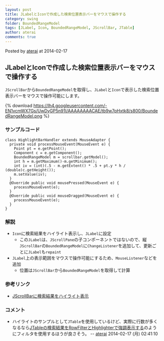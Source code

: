 ```yaml
---
layout: post
title: JLabelとIconで作成した検索位置表示バーをマウスで操作する
category: swing
folder: BoundedRangeModel
tags: [JLabel, Icon, BoundedRangeModel, JScrollBar, JTable]
author: aterai
comments: true
---
```


Posted by [aterai](http://terai.xrea.jp/aterai.html) at 2014-02-17

## JLabelとIconで作成した検索位置表示バーをマウスで操作する
`JScrollBar`から`BoundedRangeModel`を取得し、`JLabel`と`Icon`で表示した検索位置表示バーをマウスで操作可能にします。


{% download https://lh4.googleusercontent.com/-EN1vcmWX7Gs/UwDyGP5n91I/AAAAAAAACAE/tb9w7pHxtk8/s800/BoundedRangeModel.png %}

### サンプルコード
<pre class="prettyprint"><code>class HighlightBarHandler extends MouseAdapter {
  private void processMouseEvent(MouseEvent e) {
    Point pt = e.getPoint();
    Component c = e.getComponent();
    BoundedRangeModel m = scrollbar.getModel();
    int h = m.getMaximum()-m.getMinimum();
    int iv = (int)(.5 - m.getExtent() * .5 + pt.y * h / (double)c.getHeight());
    m.setValue(iv);
  }
  @Override public void mousePressed(MouseEvent e) {
    processMouseEvent(e);
  }
  @Override public void mouseDragged(MouseEvent e) {
    processMouseEvent(e);
  }
}
</code></pre>

### 解説
- `Icon`に検索結果をハイライト表示し、`JLabel`に設定
    - この`JLabel`は、`JScrollPane`の子コンポーネントではないので、縦`JScrollBar`の`BoundedRangeModel`に`ChangeListener`を追加して、更新ごとに`JLabel`も`repaint`
- `JLabel`上の表示範囲をマウスで操作可能にするため、`MouseListener`などを追加
    - 位置は`JScrollBar`から`BoundedRangeModel`を取得して計算

<!-- dummy comment line for breaking list -->

### 参考リンク
- [JScrollBarに検索結果をハイライト表示](http://terai.xrea.jp/Swing/ScrollBarSearchHighlighter.html)

<!-- dummy comment line for breaking list -->

### コメント
- ハイライトのサンプルとして`JTable`を使用しているけど、実際に行数が多くなるなら[JTableの検索結果をRowFilterとHighlighterで強調表示する](http://terai.xrea.jp/Swing/TableHighlightRegexFilter.html)のようにフィルタを使用するほうが良さそう。 -- [aterai](http://terai.xrea.jp/aterai.html) 2014-02-17 (月) 02:41:10

<!-- dummy comment line for breaking list -->

